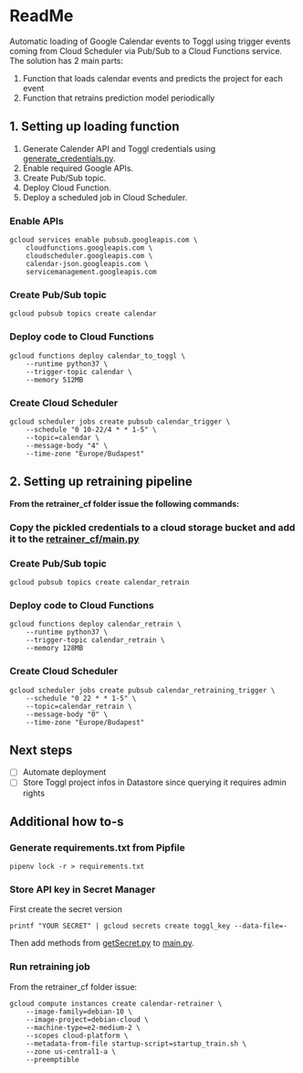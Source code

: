 # ReadMe

Automatic loading of Google Calendar events to Toggl using trigger events coming from Cloud Scheduler via Pub/Sub to a Cloud Functions service.
The solution has 2 main parts:

1. Function that loads calendar events and predicts the project for each event
2. Function that retrains prediction model periodically


## 1. Setting up loading function 

1. Generate Calender API  and Toggl credentials using [generate_credentials.py](generate_credentials.py).
2. Enable required Google APIs.
3. Create Pub/Sub topic.
4. Deploy Cloud Function.
5. Deploy a scheduled job in Cloud Scheduler.

### Enable APIs

```
gcloud services enable pubsub.googleapis.com \
    cloudfunctions.googleapis.com \
    cloudscheduler.googleapis.com \
    calendar-json.googleapis.com \
    servicemanagement.googleapis.com
```

### Create Pub/Sub topic

```
gcloud pubsub topics create calendar
```

### Deploy code to Cloud Functions

```
gcloud functions deploy calendar_to_toggl \
    --runtime python37 \
    --trigger-topic calendar \
    --memory 512MB
```

### Create Cloud Scheduler

```
gcloud scheduler jobs create pubsub calendar_trigger \
    --schedule "0 10-22/4 * * 1-5" \
    --topic=calendar \
    --message-body "4" \
    --time-zone "Europe/Budapest"
```

## 2. Setting up retraining pipeline


**From the retrainer_cf folder issue the following commands:**


### Copy the pickled credentials to a cloud storage bucket and add it to the [retrainer_cf/main.py](./retrainer_cf/main.py)


### Create Pub/Sub topic

```
gcloud pubsub topics create calendar_retrain
```

### Deploy code to Cloud Functions

```
gcloud functions deploy calendar_retrain \
    --runtime python37 \
    --trigger-topic calendar_retrain \
    --memory 128MB
```

### Create Cloud Scheduler

```
gcloud scheduler jobs create pubsub calendar_retraining_trigger \
    --schedule "0 22 * * 1-5" \
    --topic=calendar_retrain \
    --message-body "0" \
    --time-zone "Europe/Budapest"
```





## Next steps
- [ ] Automate deployment
- [ ] Store Toggl project infos in Datastore since querying it requires admin rights

## Additional how to-s
### Generate requirements.txt from Pipfile

```
pipenv lock -r > requirements.txt
```

### Store  API key in Secret Manager


First create the secret version
```
printf "YOUR SECRET" | gcloud secrets create toggl_key --data-file=-
```

Then add methods from [getSecret.py](getSecret.py) to [main.py](main.py).


### Run retraining job

From the retrainer_cf folder issue:

```
gcloud compute instances create calendar-retrainer \
    --image-family=debian-10 \
    --image-project=debian-cloud \
    --machine-type=e2-medium-2 \
    --scopes cloud-platform \
    --metadata-from-file startup-script=startup_train.sh \
    --zone us-central1-a \
    --preemptible
```